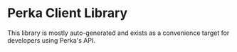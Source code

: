 # Perka Client Library

This library is mostly auto-generated and exists as a convenience target for developers using Perka's API.
